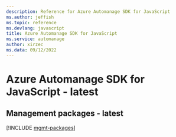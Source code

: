 ```yaml
---
description: Reference for Azure Automanage SDK for JavaScript
ms.author: jeffish
ms.topic: reference
ms.devlang: javascript
title: Azure Automanage SDK for JavaScript
ms.service: automanage
author: xirzec
ms.data: 09/12/2022
---
```

# Azure Automanage SDK for JavaScript - latest

## Management packages - latest
[!INCLUDE [mgmt-packages](automanage-mgmt-index.md)]